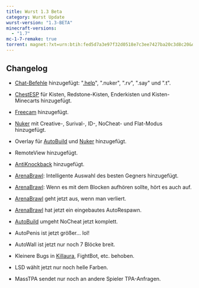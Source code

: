 ```yaml
---
title: Wurst 1.3 Beta
category: Wurst Update
wurst-version: "1.3-BETA"
minecraft-versions:
  - "1.7"
mc-1-7-remake: true
torrent: magnet:?xt=urn:btih:fed5d7a3e97f32d0518e7c3ee7427ba20c3d8c20&dn=Wurst%201.3-BETA%20REMAKE&tr=udp%3a%2f%2ftracker.opentrackr.org%3a1337%2fannounce&tr=udp%3a%2f%2f9.rarbg.com%3a2810%2fannounce&tr=udp%3a%2f%2fopen.tracker.cl%3a1337%2fannounce&tr=udp%3a%2f%2fexodus.desync.com%3a6969%2fannounce&tr=udp%3a%2f%2ftracker.openbittorrent.com%3a6969%2fannounce&tr=http%3a%2f%2fopenbittorrent.com%3a80%2fannounce&tr=udp%3a%2f%2fwww.torrent.eu.org%3a451%2fannounce&tr=udp%3a%2f%2fvibe.sleepyinternetfun.xyz%3a1738%2fannounce&tr=udp%3a%2f%2ftracker2.dler.org%3a80%2fannounce&tr=udp%3a%2f%2ftracker.torrent.eu.org%3a451%2fannounce&tr=udp%3a%2f%2ftracker.tiny-vps.com%3a6969%2fannounce&tr=udp%3a%2f%2ftracker.srv00.com%3a6969%2fannounce&tr=udp%3a%2f%2ftracker.pomf.se%3a80%2fannounce&tr=http%3a%2f%2ftracker.openbittorrent.com%3a80%2fannounce&tr=udp%3a%2f%2ftracker.ololosh.space%3a6969%2fannounce&tr=udp%3a%2f%2ftracker.moeking.me%3a6969%2fannounce&tr=udp%3a%2f%2fretracker.netbynet.ru%3a2710%2fannounce&tr=udp%3a%2f%2fopentor.org%3a2710%2fannounce&tr=udp%3a%2f%2fopen.stealth.si%3a80%2fannounce
---
```

## Changelog

- [Chat-Befehle](https://wiki.wurstclient.net/command) hinzugefügt: "[.help](https://wiki.wurstclient.net/cmd/help)", ".nuker", ".rv", ".say" und ".t".

- [ChestESP](https://wiki.wurstclient.net/chestesp) für Kisten, Redstone-Kisten, Enderkisten und Kisten-Minecarts hinzugefügt.

- [Freecam](https://wiki.wurstclient.net/freecam) hinzugefügt.

- [Nuker](https://wiki.wurstclient.net/nuker) mit Creative-, Surival-, ID-, NoCheat- und Flat-Modus hinzugefügt.

- Overlay für [AutoBuild](https://wiki.wurstclient.net/autobuild) und [Nuker](https://wiki.wurstclient.net/nuker) hinzugefügt.

- RemoteView hinzugefügt.

- [AntiKnockback](https://wiki.wurstclient.net/antiknockback) hinzugefügt.

- [ArenaBrawl](https://wiki.wurstclient.net/arenabrawl): Intelligente Auswahl des besten Gegners hinzugefügt.

- [ArenaBrawl](https://wiki.wurstclient.net/arenabrawl): Wenn es mit dem Blocken aufhören sollte, hört es auch auf.

- [ArenaBrawl](https://wiki.wurstclient.net/arenabrawl) geht jetzt aus, wenn man verliert.

- [ArenaBrawl](https://wiki.wurstclient.net/arenabrawl) hat jetzt ein eingebautes AutoRespawn.

- [AutoBuild](https://wiki.wurstclient.net/autobuild) umgeht NoCheat jetzt komplett.

- AutoPenis ist jetzt größer... lol!

- AutoWall ist jetzt nur noch 7 Blöcke breit.

- Kleinere Bugs in [Killaura](https://wiki.wurstclient.net/killaura), FightBot, etc. behoben.

- LSD wählt jetzt nur noch helle Farben.

- MassTPA sendet nur noch an andere Spieler TPA-Anfragen.
